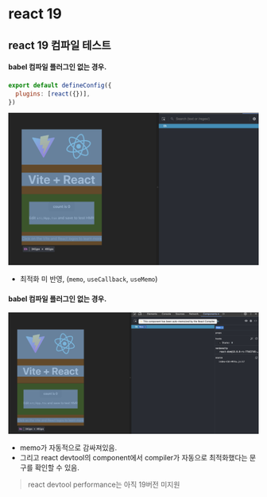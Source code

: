 # react 19

## react 19 컴파일 테스트

#### babel 컴파일 플러그인 없는 경우.

```js
export default defineConfig({
  plugins: [react({})],
})
```

![alt text](/images/1.png)

- 최적화 미 반영, (`memo`, `useCallback`, `useMemo`)

#### babel 컴파일 플러그인 없는 경우.

![alt text](/images/2.png)

- memo가 자동적으로 감싸져있음.
- 그리고 react devtool의 component에서 compiler가 자동으로 최적화했다는 문구를 확인할 수 있음.

> react devtool performance는 아직 19버전 미지원
